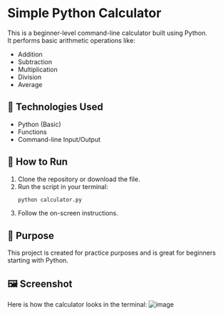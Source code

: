 # Simple Python Calculator

This is a beginner-level command-line calculator built using Python.  
It performs basic arithmetic operations like:

- Addition
- Subtraction
- Multiplication
- Division
- Average

## 🔧 Technologies Used
- Python (Basic)
- Functions
- Command-line Input/Output

## 📌 How to Run

1. Clone the repository or download the file.
2. Run the script in your terminal:
   ```bash
   python calculator.py
   ```
3. Follow the on-screen instructions.

## 🎯 Purpose
This project is created for practice purposes and is great for beginners starting with Python.
## 🖼️ Screenshot
Here is how the calculator looks in the terminal:
![image](https://github.com/user-attachments/assets/bc16093e-4bc6-490d-9d6e-9c7ecefc3cc3)


